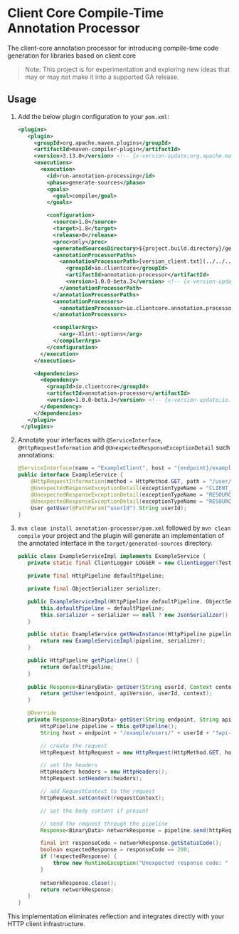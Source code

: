 # Client Core Compile-Time Annotation Processor

The client-core annotation processor for introducing compile-time code generation for libraries based on client core
>Note: This project is for experimentation and exploring new ideas that may or may not make it into a supported GA release.

## Usage

1. Add the below plugin configuration to your `pom.xml`:
   ```xml
   <plugins>
      <plugin>
        <groupId>org.apache.maven.plugins</groupId>
        <artifactId>maven-compiler-plugin</artifactId>
        <version>3.13.0</version> <!-- {x-version-update;org.apache.maven.plugins:maven-compiler-plugin;external_dependency} -->
        <executions>
          <execution>
            <id>run-annotation-processing</id>
            <phase>generate-sources</phase>
            <goals>
              <goal>compile</goal>
            </goals>

            <configuration>
              <source>1.8</source>
              <target>1.8</target>
              <release>8</release>
              <proc>only</proc>
              <generatedSourcesDirectory>${project.build.directory}/generated-sources/</generatedSourcesDirectory>
              <annotationProcessorPaths>
                <annotationProcessorPath>[version_client.txt](../../../eng/versioning/version_client.txt)
                  <groupId>io.clientcore</groupId>
                  <artifactId>annotation-processor</artifactId>
                  <version>1.0.0-beta.3</version> <!-- {x-version-update;io.clientcore:annotation-processor;current} -->
                </annotationProcessorPath>
              </annotationProcessorPaths>
              <annotationProcessors>
                <annotationProcessor>io.clientcore.annotation.processor.AnnotationProcessor</annotationProcessor>
              </annotationProcessors>

              <compilerArgs>
                <arg>-Xlint:-options</arg>
              </compilerArgs>
            </configuration>
          </execution>
        </executions>

        <dependencies>
          <dependency>
            <groupId>io.clientcore</groupId>
            <artifactId>annotation-processor</artifactId>
            <version>1.0.0-beta.3</version> <!-- {x-version-update;io.clientcore:annotation-processor;current} -->
          </dependency>
        </dependencies>
      </plugin>
    </plugins>
   ```
2. Annotate your interfaces with `@ServiceInterface`,  `@HttpRequestInformation` and
   `@UnexpectedResponseExceptionDetail` such annotations:
   ```java 
   @ServiceInterface(name = "ExampleClient", host = "{endpoint}/example")
   public interface ExampleService {
       @HttpRequestInformation(method = HttpMethod.GET, path = "/user/{userId}", expectedStatusCodes = { 200 })
       @UnexpectedResponseExceptionDetail(exceptionTypeName = "CLIENT_AUTHENTICATION", statusCode = { 401 })
       @UnexpectedResponseExceptionDetail(exceptionTypeName = "RESOURCE_NOT_FOUND", statusCode = { 404 })
       @UnexpectedResponseExceptionDetail(exceptionTypeName = "RESOURCE_MODIFIED", statusCode = { 409 })
       User getUser(@PathParam("userId") String userId);
   }
   ```

3. `mvn clean install annotation-processor/pom.xml` followed by `mvn clean compile` your project and the plugin
   will generate an implementation of the annotated interface in the `target/generated-sources` directory.
   ```java
   public class ExampleServiceImpl implements ExampleService {
      private static final ClientLogger LOGGER = new ClientLogger(TestInterfaceClientService.class);

      private final HttpPipeline defaultPipeline;

      private final ObjectSerializer serializer;

      public ExampleServiceImpl(HttpPipeline defaultPipeline, ObjectSerializer serializer) {
          this.defaultPipeline = defaultPipeline;
          this.serializer = serializer == null ? new JsonSerializer() : serializer;
      }

      public static ExampleService getNewInstance(HttpPipeline pipeline, ObjectSerializer serializer) {
          return new ExampleServiceImpl(pipeline, serializer);
      }

      public HttpPipeline getPipeline() {
          return defaultPipeline;
      }
      
      public Response<BinaryData> getUser(String userId, Context context) {
          return getUser(endpoint, apiVersion, userId, context);
      }

      @Override
      private Response<BinaryData> getUser(String endpoint, String apiVersion, String userId, RequestContext requestContext) {
          HttpPipeline pipeline = this.getPipeline();
          String host = endpoint + "/example/users/" + userId + "?api-version=" + apiVersion;

          // create the request
          HttpRequest httpRequest = new HttpRequest(HttpMethod.GET, host);

          // set the headers
          HttpHeaders headers = new HttpHeaders();
          httpRequest.setHeaders(headers);

          // add RequestContext to the request
          httpRequest.setContext(requestContext);

          // set the body content if present

          // send the request through the pipeline
          Response<BinaryData> networkResponse = pipeline.send(httpRequest);

          final int responseCode = networkResponse.getStatusCode();
          boolean expectedResponse = responseCode == 200;
          if (!expectedResponse) {
              throw new RuntimeException("Unexpected response code: " + responseCode);
          }
       
          networkResponse.close();
          return networkResponse;
      }
   }
   ```
This implementation eliminates reflection and integrates directly with your HTTP client infrastructure.

